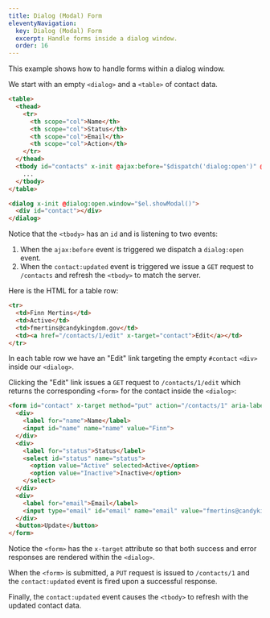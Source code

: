 ```yaml
---
title: Dialog (Modal) Form
eleventyNavigation:
  key: Dialog (Modal) Form
  excerpt: Handle forms inside a dialog window.
  order: 16
---
```


This example shows how to handle forms within a dialog window.

We start with an empty `<dialog>` and a `<table>` of contact data.

```html
<table>
  <thead>
    <tr>
      <th scope="col">Name</th>
      <th scope="col">Status</th>
      <th scope="col">Email</th>
      <th scope="col">Action</th>
    </tr>
  </thead>
  <tbody id="contacts" x-init @ajax:before="$dispatch('dialog:open')" @contact:updated="$ajax('/contacts')">
    ...
  </tbody>
</table>

<dialog x-init @dialog:open.window="$el.showModal()">
  <div id="contact"></div>
</dialog>
```

Notice that the `<tbody>` has an `id` and is listening to two events:
  1. When the `ajax:before` event is triggered we dispatch a `dialog:open` event.
  2. When the `contact:updated` event is triggered we issue a `GET` request to `/contacts` and refresh the `<tbody>` to match the server.

Here is the HTML for a table row:

```html
<tr>
  <td>Finn Mertins</td>
  <td>Active</td>
  <td>fmertins@candykingdom.gov</td>
  <td><a href="/contacts/1/edit" x-target="contact">Edit</a></td>
</tr>
```

In each table row we have an "Edit" link targeting the empty `#contact` `<div>` inside our `<dialog>`.

Clicking the "Edit" link issues a `GET` request to `/contacts/1/edit` which returns the corresponding `<form>` for the contact inside the `<dialog>`:

```html
<form id="contact" x-target method="put" action="/contacts/1" aria-label="Contact Information">
  <div>
    <label for="name">Name</label>
    <input id="name" name="name" value="Finn">
  </div>
  <div>
    <label for="status">Status</label>
    <select id="status" name="status">
      <option value="Active" selected>Active</option>
      <option value="Inactive">Inactive</option>
    </select>
  </div>
  <div>
    <label for="email">Email</label>
    <input type="email" id="email" name="email" value="fmertins@candykingdom.gov">
  </div>
  <button>Update</button>
</form>
```

Notice the `<form>` has the `x-target` attribute so that both success and error responses are rendered within the `<dialog>`.

When the `<form>` is submitted, a `PUT` request is issued to `/contacts/1` and the `contact:updated` event is fired upon a successful response.

Finally, the `contact:updated` event causes the `<tbody>` to refresh with the updated contact data.

<script type="module">
  var database = function () {
    let data = [
      { id: 1, name: "Finn Mertins", email: "fmertins@candykingdom.gov", status: "Active" },
      { id: 2, name: "Jake the Dog", email: "jake@candykingdom.gov", status: "Active" },
      { id: 3, name: "BMO", email: "bmo@mo.co", status: "Active" },
      { id: 4, name: "Marceline", email: "marceline@vampirequeen.me", status: "Inactive" }
    ];
    return {
      find: (id) => data.find(contact => contact.id === parseInt(id)),
      update: (id, changes) => {
        let index = data.findIndex(contact => contact.id === parseInt(id))
        if (index !== -1) {
          data[index] = Object.assign(data[index], changes)
        }
      },
      all: () => data,
    }
  }()

  window.route('GET', '/contacts', () => index(database.all()))
  database.all().forEach(contact => {
    window.route('GET', `/contacts/${contact.id}/edit`, () => edit(database.find(contact.id)))
    window.route('PUT', `/contacts/${contact.id}`, (input) => {
      database.update(contact.id, input)
      return show(database.find(contact.id))
    })
  })

  window.example('/contacts')

  function index(contacts) {
    let rows = contacts.map(contact => `<tr id="contact_${contact.id}">
  <td>${contact.name}</td>
  <td>${contact.status}</td>
  <td>${contact.email}</td>
  <td><a href="/contacts/${contact.id}/edit" x-target="contact">Edit</a></td>
</tr>`).join('\n')
    return table(rows)
  }

  function show(contact) {
    return `<div id="contact">
  <p><strong>Name</strong>: ${contact.name}</p>
  <p><strong>Status</strong>: ${contact.status}</p>
  <p><strong>Email</strong>: ${contact.email}</p>
</div>`
  }

  function edit(contact) {
    return `<form id="contact" x-target @ajax:success="$dispatch('contact:updated')" method="put" action="/contacts/${contact.id}" aria-label="Contact Information">
    <div>
      <label for="name">Name</label>
      <input id="name" name="name" value="${contact.name}">
    </div>
    <div>
      <label for="status">Status</label>
      <select id="status" name="status">
        <option value="Active" ${contact.status == 'Active' ? 'selected' : ''}>Active</option>
        <option value="Inactive" ${contact.status == 'Inactive' ? 'selected' : ''}>Inactive</option>
      </select>
    </div>
    <div>
      <label for="email">Email</label>
      <input type="email" id="email" name="email" value="${contact.email}">
    </div>
    <button>Update</button>
  </form>`
  }

  function table(rows) {
    return `<table>
  <thead>
    <tr>
      <th scope="col">Name</th>
      <th scope="col">Status</th>
      <th scope="col">Email</th>
      <th scope="col" width="53">Action</th>
    </tr>
  </thead>
  <tbody id="contacts" x-init @ajax:before="$dispatch('dialog:open')" @contact:updated.window="$ajax('/contacts')">
    ${rows}
  </tbody>
</table>
<dialog @dialog:open.window="$el.showModal()" @contact:updated.window="$el.close()">
  <form method="dialog" novalidate><button>&times;</button></form>
  <div id="contact"></div>
</dialog>`
  }
</script>
